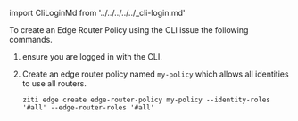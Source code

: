 
import CliLoginMd from '../../../../../_cli-login.md'

To create an Edge Router Policy using the CLI issue the following commands.

1. ensure you are logged in with the CLI.

    <CliLoginMd/>

1. Create an edge router policy named `my-policy` which allows all identities to use all routers.

    ```text
    ziti edge create edge-router-policy my-policy --identity-roles '#all' --edge-router-roles '#all'
    ```
